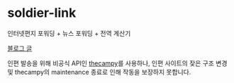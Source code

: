# soldier-link
인터넷편지 포워딩 + 뉴스 포워딩 + 전역 계산기

[블로그 글](https://syphon.tistory.com/91)

인편 발송을 위해 비공식 API인 [thecampy](https://github.com/lewisleedev/thecampy)를 사용하나, 인편 사이트의 잦은 구조 변경 및 thecampy의 maintenance 종료로 인해 작동을 보장하지 못합니다.
